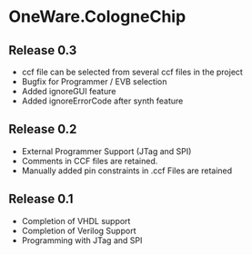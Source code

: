 # OneWare.CologneChip

## Release 0.3
- ccf file can be selected from several ccf files in the project
- Bugfix for Programmer / EVB selection
- Added ignoreGUI feature
- Added ignoreErrorCode after synth feature

## Release 0.2
- External Programmer Support (JTag and SPI)
- Comments in CCF files are retained. 
- Manually added pin constraints in .ccf Files are retained

## Release 0.1
- Completion of VHDL support
- Completion of Verilog Support
- Programming with JTag and SPI 